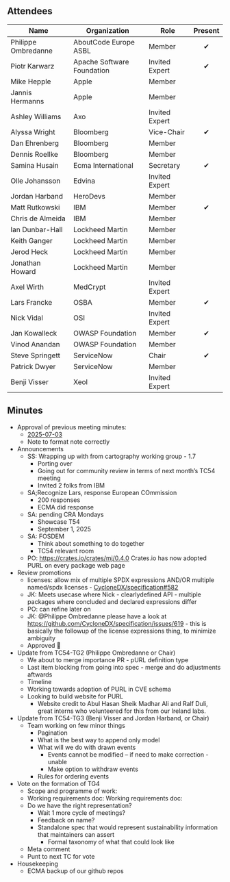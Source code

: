 ## Attendees

| Name                | Organization               | Role           | Present  |
|---------------------|----------------------------|----------------|:--------:|
| Philippe Ombredanne | AboutCode Europe ASBL      | Member         | &#x2714; |
| Piotr Karwarz       | Apache Software Foundation | Invited Expert | &#x2714; |
| Mike Hepple         | Apple                      | Member         |          |
| Jannis Hermanns     | Apple                      | Member         |          |
| Ashley Williams     | Axo                        | Invited Expert |          |
| Alyssa Wright       | Bloomberg                  | Vice-Chair     | &#x2714; |
| Dan Ehrenberg       | Bloomberg                  | Member         |          |
| Dennis Roellke      | Bloomberg                  | Member         |          |
| Samina Husain       | Ecma International         | Secretary      | &#x2714; |
| Olle Johansson      | Edvina                     | Invited Expert |          |
| Jordan Harband      | HeroDevs                   | Member         |          |
| Matt Rutkowski      | IBM                        | Member         | &#x2714; |
| Chris de Almeida    | IBM                        | Member         |          |
| Ian Dunbar-Hall     | Lockheed Martin            | Member         |          |
| Keith Ganger        | Lockheed Martin            | Member         |          |
| Jerod Heck          | Lockheed Martin            | Member         |          |
| Jonathan Howard     | Lockheed Martin            | Member         |          |
| Axel Wirth          | MedCrypt                   | Invited Expert |          |
| Lars Francke        | OSBA                       | Member         | &#x2714; |
| Nick Vidal          | OSI                        | Invited Expert |          |
| Jan Kowalleck       | OWASP Foundation           | Member         | &#x2714; |
| Vinod Anandan       | OWASP Foundation           | Member         |          |
| Steve Springett     | ServiceNow                 | Chair          | &#x2714; |
| Patrick Dwyer       | ServiceNow                 | Member         |          |
| Benji Visser        | Xeol                       | Invited Expert |          |

## Minutes

* Approval of previous meeting minutes:
    * [2025-07-03](https://github.com/Ecma-TC54/meetings/blob/main/2025/2025-07-03-minutes.md)
    * Note to format note correctly
* Announcements
    * SS: Wrapping up with from cartography working group - 1.7
        * Porting over
        * Going out for community review in terms of next month’s TC54 meeting
        * Invited 2 folks from IBM
    * SA;Recognize Lars, response European COmmission
        * 200 responses
        * ECMA did response
    * SA: pending CRA Mondays
        * Showcase T54
        * September 1, 2025
    * SA: FOSDEM
        * Think about something to do together
        * TC54 relevant room
    * PO:  https://crates.io/crates/mj/0.4.0  Crates.io has now adopted PURL on every package web page
* Review promotions
    * licenses: allow mix of multiple SPDX expressions AND/OR multiple named/spdx licenses - [CycloneDX/specification#582](https://github.com/CycloneDX/specification/pull/582)
    * JK: Meets usecase where Nick - clearlydefined API - multiple packages where concluded and declared expressions differ
    * PO: can refine later on
    * JK: @Philippe Ombredanne please have a look at https://github.com/CycloneDX/specification/issues/619 - this is basically the followup of the license expressions thing, to minimize ambiguity
    * Approved 🚀
* Update from TC54-TG2 (Philippe Ombredanne or Chair)
    * We about to merge importance PR - pURL definition type
    * Last item blocking from going into spec - merge and do adjustments aftwards
    * Timeline
    * Working towards adoption of PURL in CVE schema
    * Looking to build website for PURL
        * Website credit to Abul Hasan Sheik Madhar Ali and Ralf Duli, great interns who volunteered for this from our Ireland labs.
* Update from TC54-TG3 (Benji Visser and Jordan Harband, or Chair)
    * Team working on few minor things
        * Pagination
        * What is the best way to append only model
        * What will we do with drawn events
            * Events cannot be modified – if need to make correction - unable
            * Make option to withdraw events
        * Rules for ordering events
* Vote on the formation of TG4
    * Scope and programme of work:
    * Working requirements doc: Working requirements doc:
    * Do we have the right representation?
        * Wait 1 more cycle of meetings?
        * Feedback on name?
        * Standalone spec that would represent sustainability information that maintainers can assert
            * Formal taxonomy of what that could look like
    * Meta comment
    * Punt to next TC for vote
* Housekeeping
    * ECMA backup of our github repos 